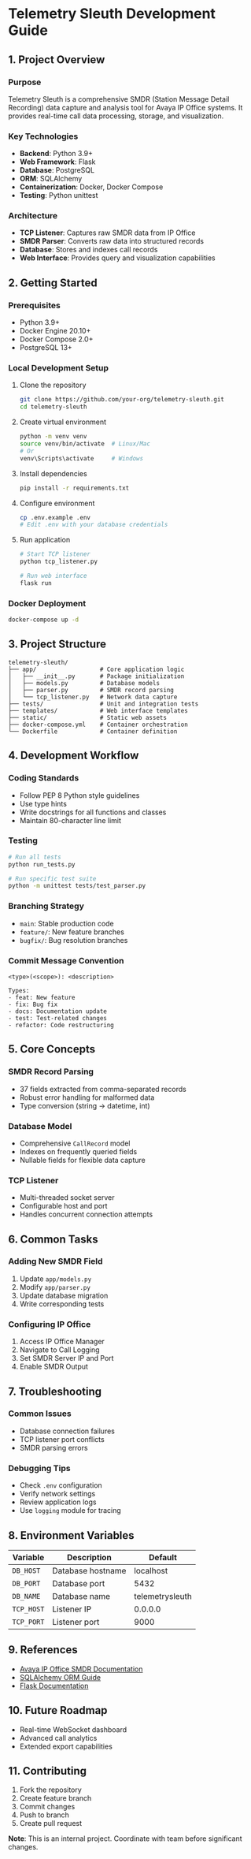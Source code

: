 # Telemetry Sleuth Development Guide

## 1. Project Overview

### Purpose
Telemetry Sleuth is a comprehensive SMDR (Station Message Detail Recording) data capture and analysis tool for Avaya IP Office systems. It provides real-time call data processing, storage, and visualization.

### Key Technologies
- **Backend**: Python 3.9+
- **Web Framework**: Flask
- **Database**: PostgreSQL
- **ORM**: SQLAlchemy
- **Containerization**: Docker, Docker Compose
- **Testing**: Python unittest

### Architecture
- **TCP Listener**: Captures raw SMDR data from IP Office
- **SMDR Parser**: Converts raw data into structured records
- **Database**: Stores and indexes call records
- **Web Interface**: Provides query and visualization capabilities

## 2. Getting Started

### Prerequisites
- Python 3.9+
- Docker Engine 20.10+
- Docker Compose 2.0+
- PostgreSQL 13+

### Local Development Setup
1. Clone the repository
   ```bash
   git clone https://github.com/your-org/telemetry-sleuth.git
   cd telemetry-sleuth
   ```

2. Create virtual environment
   ```bash
   python -m venv venv
   source venv/bin/activate  # Linux/Mac
   # Or
   venv\Scripts\activate     # Windows
   ```

3. Install dependencies
   ```bash
   pip install -r requirements.txt
   ```

4. Configure environment
   ```bash
   cp .env.example .env
   # Edit .env with your database credentials
   ```

5. Run application
   ```bash
   # Start TCP listener
   python tcp_listener.py
   
   # Run web interface
   flask run
   ```

### Docker Deployment
```bash
docker-compose up -d
```

## 3. Project Structure

```
telemetry-sleuth/
├── app/                  # Core application logic
│   ├── __init__.py       # Package initialization
│   ├── models.py         # Database models
│   ├── parser.py         # SMDR record parsing
│   └── tcp_listener.py   # Network data capture
├── tests/                # Unit and integration tests
├── templates/            # Web interface templates
├── static/               # Static web assets
├── docker-compose.yml    # Container orchestration
└── Dockerfile            # Container definition
```

## 4. Development Workflow

### Coding Standards
- Follow PEP 8 Python style guidelines
- Use type hints
- Write docstrings for all functions and classes
- Maintain 80-character line limit

### Testing
```bash
# Run all tests
python run_tests.py

# Run specific test suite
python -m unittest tests/test_parser.py
```

### Branching Strategy
- `main`: Stable production code
- `feature/`: New feature branches
- `bugfix/`: Bug resolution branches

### Commit Message Convention
```
<type>(<scope>): <description>

Types:
- feat: New feature
- fix: Bug fix
- docs: Documentation update
- test: Test-related changes
- refactor: Code restructuring
```

## 5. Core Concepts

### SMDR Record Parsing
- 37 fields extracted from comma-separated records
- Robust error handling for malformed data
- Type conversion (string → datetime, int)

### Database Model
- Comprehensive `CallRecord` model
- Indexes on frequently queried fields
- Nullable fields for flexible data capture

### TCP Listener
- Multi-threaded socket server
- Configurable host and port
- Handles concurrent connection attempts

## 6. Common Tasks

### Adding New SMDR Field
1. Update `app/models.py`
2. Modify `app/parser.py`
3. Update database migration
4. Write corresponding tests

### Configuring IP Office
1. Access IP Office Manager
2. Navigate to Call Logging
3. Set SMDR Server IP and Port
4. Enable SMDR Output

## 7. Troubleshooting

### Common Issues
- Database connection failures
- TCP listener port conflicts
- SMDR parsing errors

### Debugging Tips
- Check `.env` configuration
- Verify network settings
- Review application logs
- Use `logging` module for tracing

## 8. Environment Variables

| Variable | Description | Default |
|----------|-------------|---------|
| `DB_HOST` | Database hostname | localhost |
| `DB_PORT` | Database port | 5432 |
| `DB_NAME` | Database name | telemetrysleuth |
| `TCP_HOST` | Listener IP | 0.0.0.0 |
| `TCP_PORT` | Listener port | 9000 |

## 9. References

- [Avaya IP Office SMDR Documentation](https://your-avaya-docs-link)
- [SQLAlchemy ORM Guide](https://docs.sqlalchemy.org/en/14/orm/)
- [Flask Documentation](https://flask.palletsprojects.com/)

## 10. Future Roadmap
- Real-time WebSocket dashboard
- Advanced call analytics
- Extended export capabilities

## 11. Contributing

1. Fork the repository
2. Create feature branch
3. Commit changes
4. Push to branch
5. Create pull request

**Note**: This is an internal project. Coordinate with team before significant changes.